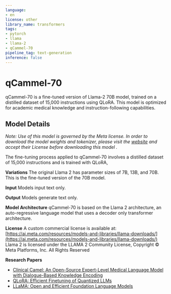 ```yaml
---
language:
- en
license: other
library_name: transformers
tags:
- pytorch
- llama
- llama-2
- qCammel-70
pipeline_tag: text-generation
inference: false
---
```

# qCammel-70
qCammel-70 is a fine-tuned version of Llama-2 70B model, trained on a distilled dataset of 15,000 instructions using QLoRA. This model is optimized for academic medical knowledge and instruction-following capabilities.

## Model Details
*Note: Use of this model is governed by the Meta license. In order to download the model weights and tokenizer, please visit the [website](https://ai.meta.com/resources/models-and-libraries/llama-downloads/) and accept their License before downloading this model .*

The fine-tuning process applied to qCammel-70 involves a distilled dataset of 15,000 instructions and is trained with QLoRA, 


**Variations** The original Llama 2 has parameter sizes of 7B, 13B, and 70B. This is the fine-tuned version of the 70B model.

**Input** Models input text only.

**Output** Models generate text only.

**Model Architecture** qCammel-70 is based on the Llama 2 architecture, an auto-regressive language model that uses a decoder only transformer architecture.

**License** A custom commercial license is available at: [https://ai.meta.com/resources/models-and-libraries/llama-downloads/](https://ai.meta.com/resources/models-and-libraries/llama-downloads/)
Llama 2 is licensed under the LLAMA 2 Community License, Copyright © Meta Platforms, Inc. All Rights Reserved

**Research Papers** 
- [Clinical Camel: An Open-Source Expert-Level Medical Language Model with Dialogue-Based Knowledge Encoding](https://arxiv.org/abs/2305.12031)
- [QLoRA: Efficient Finetuning of Quantized LLMs](https://arxiv.org/abs/2305.14314)
- [LLaMA: Open and Efficient Foundation Language Models](https://arxiv.org/abs/2302.70971)

